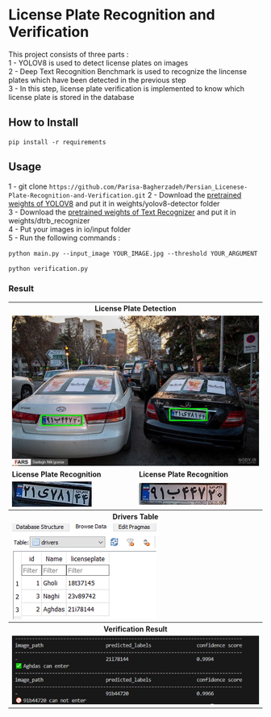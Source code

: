 # License Plate Recognition and Verification
This project consists of three parts :  
1 - YOLOV8 is used to detect license plates on images  
2 - Deep Text Recognition Benchmark is used to recognize the lincense plates which have been detected in the previous step  
3 - In this step, license plate verification is implemented to know which license plate is stored in the database

## How to Install
```
pip install -r requirements
```

## Usage  
1 - git clone ```https://github.com/Parisa-Bagherzadeh/Persian_Licenese-Plate-Recognition-and-Verification.git```
2 - Download the [pretrained weights of YOLOV8](https://drive.google.com/file/d/10nf2bbfsfFf24WMTK9XbrL1VojWsRac1/view?usp=sharing) and put it in weights/yolov8-detector folder  
3 - Download the [pretrained weights of Text Recognizer](https://drive.google.com/file/d/1--Fmea7nsWD5EAKPM7qL7nO14ecSIyjP/view?usp=sharing) and put it in weights/dtrb_recognizer   
4 - Put your images in io/input folder  
5 - Run the following commands :  
```
python main.py --input_image YOUR_IMAGE.jpg --threshold YOUR_ARGUMENT 
```  
```
python verification.py
```

### Result
<table>
  <tr>
    <th colspan="2">License Plate Detection</th>
  </tr>
  <tr>
    <td colspan="2"><img src="io\input_plates\plate_image_result.jpg" alt="License Plate Image"></td>
  </tr>
  <tr>
    <td><b>License Plate Recognition</b></td>
    <td><b>License Plate Recognition</b></td>
  </tr>  
  <tr>
    <td><img src="io\output\image_result_0.jpg" alt="Recognition Result 0"></td>
    <td><img src="io\output\image_result_1.jpg" alt="Recognition Result 1"></td>
  </tr>
  <tr>
    <th colspan="2">Drivers Table</th>
  </tr>
  <tr>
    <td colspan="2"><img src="verification_result\table.png" alt="Verification Table"></td>
  </tr>
  <tr>
    <th colspan="2">Verification Result</th>
  </tr>
  <tr>
    <td colspan="2"><img src="verification_result\verification_output.png" alt="Verification Result"></td>
  </tr>
</table>
